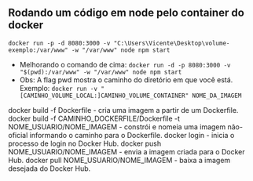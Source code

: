 ## Rodando um código em node pelo container do docker
`docker run -p -d 8080:3000 -v "C:\Users\Vicente\Desktop\volume-exemplo:/var/www" -w "/var/www" node npm start`
- Melhorando o comando de cima: `docker run -d -p 8080:3000 -v "$(pwd):/var/www" -w "/var/www" node npm start`
- Obs: A flag pwd mostra o caminho do diretório em que você está.
  Exemplo: `docker run -v "[CAMINHO_VOLUME_LOCAL:]CAMINHO_VOLUME_CONTAINER" NOME_DA_IMAGEM`


docker build -f Dockerfile - cria uma imagem a partir de um Dockerfile.
docker build -f CAMINHO_DOCKERFILE/Dockerfile -t NOME_USUARIO/NOME_IMAGEM - constrói e nomeia uma imagem não-oficial informando o caminho para o Dockerfile.
docker login - inicia o processo de login no Docker Hub.
docker push NOME_USUARIO/NOME_IMAGEM - envia a imagem criada para o Docker Hub.
docker pull NOME_USUARIO/NOME_IMAGEM - baixa a imagem desejada do Docker Hub.
